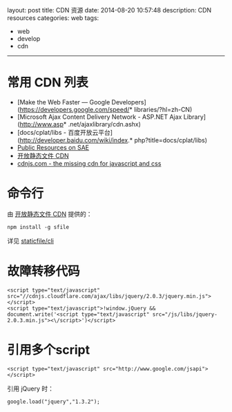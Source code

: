 ﻿layout: post
title: CDN 资源
date: 2014-08-20 10:57:48
description: CDN resources
categories: web
tags:
- web
- develop
- cdn
---
# 常用 CDN 列表

* [Make the Web Faster — Google Developers](https://developers.google.com/speed/* libraries/?hl=zh-CN)
* [Microsoft Ajax Content Delivery Network - ASP.NET Ajax Library](http://www.asp* .net/ajaxlibrary/cdn.ashx)
* [docs/cplat/libs - 百度开放云平台](http://developer.baidu.com/wiki/index.* php?title=docs/cplat/libs)
* [Public Resources on SAE](http://lib.sinaapp.com/)
* [开放静态文件 CDN](http://www.staticfile.org/)
* [cdnjs.com - the missing cdn for javascript and css](http://cdnjs.com/)

# 命令行

由 [开放静态文件 CDN](http://www.staticfile.org/) 提供的：

    npm install -g sfile

详见 [staticfile/cli](https://github.com/staticfile/cli#readme)

# 故障转移代码

    <script type="text/javascript" src="//cdnjs.cloudflare.com/ajax/libs/jquery/2.0.3/jquery.min.js"></script>
    <script type="text/javascript">!window.jQuery && document.write('<script type="text/javascript" src="/js/libs/jquery-2.0.3.min.js"><\/script>')</script>  

# 引用多个script

    <script type="text/javascript" src="http://www.google.com/jsapi"></script>

引用 jQuery 时：

    google.load("jquery","1.3.2");
